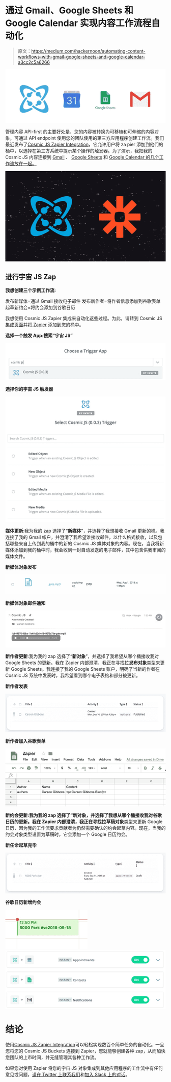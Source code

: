 # 通过 Gmail、Google Sheets 和 Google Calendar 实现内容工作流程自动化

> 原文：<https://medium.com/hackernoon/automating-content-workflows-with-gmail-google-sheets-and-google-calendar-a3cc2c5a6266>

![](img/139c857fe375c32cb69201b4c9b6f8f8.png)

管理内容 API-first 的主要好处是，您的内容被转换为可移植和可伸缩的内容对象，可通过 API endpoint 使用您的团队使用的第三方应用程序创建工作流。我们最近发布了[Cosmic JS Zapier Integration](https://zapier.com/platform/public-invite/5784/d94417b158f78245932516dc472dbfbe/)，它允许用户将 za pier 添加到他们的桶中，以选择在第三方系统中提示某个操作的触发器。为了演示，我把我的 Cosmic JS 内容连接到 [Gmail](https://gmail.com) 、 [Google Sheets](https://www.google.com/sheets/about/) 和 [Google Calendar 的几个工作流放在一起。](https://www.google.com/sheets/about/)

![](img/766b3d81f43a0c80c6363235387f491a.png)

## 进行宇宙 JS Zap

**我想创建三个示例工作流:**

发布新媒体=通过 Gmail 接收电子邮件
发布新作者=将作者信息添加到谷歌表单
起草新约会=将约会添加到谷歌日历

我想使用 Cosmic JS Zapier 集成来自动化这些过程。为此，请转到 Cosmic JS [集成页面](https://cosmicjs.com/integrations)并[将 Zapier](https://zapier.com/platform/public-invite/5784/d94417b158f78245932516dc472dbfbe/) 添加到您的桶中。

**选择一个触发 App:搜索“宇宙 JS”**

![](img/8cd6c950eda2da7fd2828de2a91892f1.png)

**选择你的宇宙 JS 触发器**

![](img/f6770562e68e4a93946f1fba3173c7c4.png)

**媒体更新**:我为我的 zap 选择了“**新媒体**”，并选择了我想接收 Gmail 更新的桶。我连接了我的 Gmail 帐户，并澄清了我希望谁接收邮件，以什么格式接收，以及包括哪些来自上传到我的桶中的新的 Cosmic JS 媒体对象的内容。现在，当我将新媒体添加到我的桶中时，我会收到一封自动发送的电子邮件，其中包含供我审阅的媒体文件。

**新媒体对象发布**

![](img/a29527d4951bd71a4b0cb078b368d3f5.png)

**新媒体对象邮件通知**

![](img/2c52e264a9ca269f916ff94cee05bde2.png)

**新作者更新**:我为我的 zap 选择了“**新对象**”，并选择了我希望从哪个桶接收我对 Google Sheets 的更新。我在 Zapier 内部澄清，我正在寻找拉**发布对象**类型来更新 Google Sheets。我连接了我的 Google Sheets 账户，明确了当新的作者在 Cosmic JS 系统中发表时，我希望看到哪个电子表格和部分被更新。

**新作者发表**

![](img/aaced55796d680e47db306d15a6b0404.png)

**新作者加入谷歌表单**

![](img/8c9dc4520da11b34943665ca9d19eab1.png)

**新约会更新:**我为我的 zap 选择了“**新对象**，并选择了我想从哪个桶接收我对谷歌日历的更新。我在 Zapier 内部澄清，我正在寻找拉**草稿对象**类型来更新 Google 日历，因为我的工作流要求贡献者为仍然需要确认的约会起草内容。现在，当我的约会对象类型设置为草稿时，它会添加一个 Google 日历约会。

**新任命起草完毕**

![](img/46ece583313bb676ea84d358c07aa682.png)

**谷歌日历新增约会**

![](img/d54f3e998a41211d98e4676186c5c29b.png)![](img/ab9f9f0bc2246dca591b013902c99cb6.png)

# 结论

使用[Cosmic JS Zapier Integration](https://zapier.com/platform/public-invite/5784/d94417b158f78245932516dc472dbfbe/)可以轻松实现数百个简单任务的自动化。一旦您将您的 Cosmic JS Buckets 连接到 Zapier，您就能够创建各种 zap，从而加快您团队的上市时间，并无缝管理其各种工作流。

如果您对使用 Zapier 将您的宇宙 JS 对象集成到其他应用程序的工作流中有任何意见或问题，[请在 Twitter 上联系我们](https://twitter.com/cosmic_js)和[加入 Slack 上的对话](https://cosmicjs.com/community)。